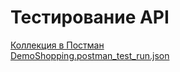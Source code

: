 # Тестирование API  
[Коллекция в Постман](https://www.postman.com/mamatisaevag/workspace/my-workspace/collection/35144537-2264aa6a-f45f-4da5-a4e1-e2336fd77671?action=share&creator=35144537)  
[DemoShopping.postman_test_run.json](https://github.com/mamatisaeva/api/files/15500799/DemoShopping.postman_test_run.json)
